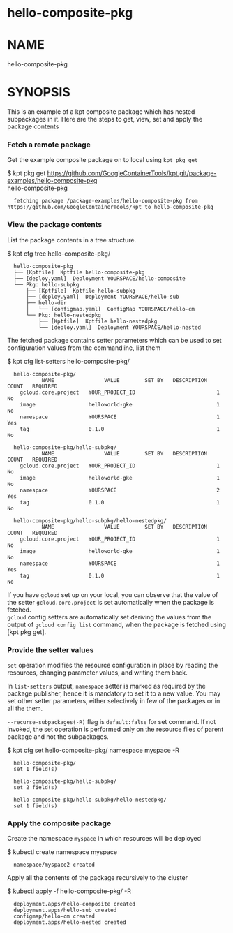 hello-composite-pkg
==================================================

# NAME

  hello-composite-pkg

# SYNOPSIS
  
  This is an example of a kpt composite package which has nested subpackages in it. 
  Here are the steps to get, view, set and apply the package contents
  
  ### Fetch a remote package
  Get the example composite package on to local using `kpt pkg get`
  
  $ kpt pkg get https://github.com/GoogleContainerTools/kpt.git/package-examples/hello-composite-pkg \
    hello-composite-pkg
  
      fetching package /package-examples/hello-composite-pkg from https://github.com/GoogleContainerTools/kpt to hello-composite-pkg
  
  ### View the package contents
  List the package contents in a tree structure.
  
  $ kpt cfg tree hello-composite-pkg/
  
      hello-composite-pkg
      ├── [Kptfile]  Kptfile hello-composite-pkg
      ├── [deploy.yaml]  Deployment YOURSPACE/hello-composite
      └── Pkg: hello-subpkg
          ├── [Kptfile]  Kptfile hello-subpkg
          ├── [deploy.yaml]  Deployment YOURSPACE/hello-sub
          ├── hello-dir
          │   └── [configmap.yaml]  ConfigMap YOURSPACE/hello-cm
          └── Pkg: hello-nestedpkg
              ├── [Kptfile]  Kptfile hello-nestedpkg
              └── [deploy.yaml]  Deployment YOURSPACE/hello-nested
  
  The fetched package contains setter parameters which can be used to set configuration
  values from the commandline, list them
  
  $ kpt cfg list-setters hello-composite-pkg/
  
      hello-composite-pkg/
               NAME                VALUE        SET BY   DESCRIPTION   COUNT   REQUIRED
        gcloud.core.project   YOUR_PROJECT_ID                          1       No
        image                 helloworld-gke                           1       No
        namespace             YOURSPACE                                1       Yes
        tag                   0.1.0                                    1       No
      
      hello-composite-pkg/hello-subpkg/
               NAME                VALUE        SET BY   DESCRIPTION   COUNT   REQUIRED
        gcloud.core.project   YOUR_PROJECT_ID                          1       No
        image                 helloworld-gke                           1       No
        namespace             YOURSPACE                                2       Yes
        tag                   0.1.0                                    1       No
      
      hello-composite-pkg/hello-subpkg/hello-nestedpkg/
               NAME                VALUE        SET BY   DESCRIPTION   COUNT   REQUIRED
        gcloud.core.project   YOUR_PROJECT_ID                          1       No
        image                 helloworld-gke                           1       No
        namespace             YOURSPACE                                1       Yes
        tag                   0.1.0                                    1       No
        
   If you have `gcloud` set up on your local, you can observe that the value of the setter
   `gcloud.core.project` is set automatically when the package is fetched.  
   `gcloud` config setters are automatically set deriving the values from the output of
   `gcloud config list` command, when the package is fetched using [kpt pkg get].
  
  ### Provide the setter values
  `set` operation modifies the resource configuration in place by reading the resources,
  changing parameter values, and writing them back.
  
  In `list-setters` output, `namespace` setter is marked as required by the package
  publisher, hence it is mandatory to set it to a new value. You may set other setter
  parameters, either selectively in few of the packages or in all the them.
  
  `--recurse-subpackages(-R)` flag is `default:false` for set command. If not invoked,
  the set operation is performed only on the resource files of parent package and not
  the subpackages.
  
  $ kpt cfg set hello-composite-pkg/ namespace myspace -R
  
      hello-composite-pkg/
      set 1 field(s)
      
      hello-composite-pkg/hello-subpkg/
      set 2 field(s)
      
      hello-composite-pkg/hello-subpkg/hello-nestedpkg/
      set 1 field(s)
  
  ### Apply the composite package
  Create the namespace `myspace` in which resources will be deployed
  
  $ kubectl create namespace myspace
    
      namespace/myspace2 created
  
  Apply all the contents of the package recursively to the cluster
  
  $ kubectl apply -f hello-composite-pkg/ -R

      deployment.apps/hello-composite created
      deployment.apps/hello-sub created
      configmap/hello-cm created
      deployment.apps/hello-nested created
